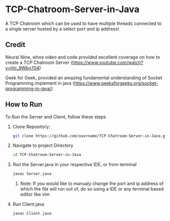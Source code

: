 # TCP-Chatroom-Server-in-Java
A TCP Chatroom which can be used to have multiple threads connected to a single server hosted by a select port and ip address!

## Credit
Neural Nine, whos video and code provided excellent coverage on how to create a TCP Chatroom Server
(https://www.youtube.com/watch?v=hIc_9Wbn704)

Geek for Geek, provided an amazing fundamental understanding of Socket Programming implement in java
(https://www.geeksforgeeks.org/socket-programming-in-java/)

## How to Run
To Run the Server and Client, follow these steps

1. Clone Repository:
   ```bash
   git clone https://github.com/username/TCP-Chatroom-Server-in-Java.git
   ```

2. Navigate to project Directory
   ```bash
   cd TCP-Chatroom-Server-in-Java
   ```
   
3. Run the Server.java in your respective IDE, or from terminal
   ```bash
   javac Server.java
   ```
   1. Note: If you would like to manualy change the port and ip address of which the file will run out of, do so using a IDE or any terminal based editor like vim
      
4. Run Client.java
   ```bash
   javac Client.java
   ```
    


